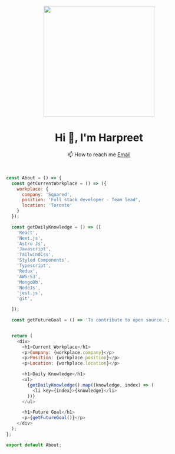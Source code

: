 <p align="center"><img width='300px'src="https://media.tenor.com/8tr_CU6730MAAAAC/web-dev-website-development.gif"/></p>
<h1 align="center">Hi 👋, I'm Harpreet</h1>

<p align="center">📫 How to reach me  <a href="mailto:mallharpreet@hotmail.ca">Email </a></p>


```javascript


const About = () => {
  const getCurrentWorkplace = () => ({
    workplace: {
      company: 'Squared',
      position: 'Full stack developer - Team lead',
      location: 'Toronto'
    }
  });

  const getDailyKnowledge = () => ([
    'React',
    'Next.js',
    'Astro Js',
    'Javascript',
    'TailwindCss',
    'Styled Components',
    'Typescript',
    'Redux',
    'AWS-S3',
    'MongoDb',
    'NodeJs',
    'jest.js',
    'git',

  ]);

  const getFutureGoal = () => 'To contribute to open source.';


  return (
    <div>
      <h1>Current Workplace</h1>
      <p>Company: {workplace.company}</p>
      <p>Position: {workplace.position}</p>
      <p>Location: {workplace.location}</p>

      <h1>Daily Knowledge</h1>
      <ul>
        {getDailyKnowledge().map((knowledge, index) => (
          <li key={index}>{knowledge}</li>
        ))}
      </ul>

      <h1>Future Goal</h1>
      <p>{getFutureGoal()}</p>
    </div>
  );
};

export default About;


```
